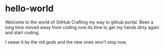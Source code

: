 # hello-world
Welcome to the world of GitHub
Crafting my way to github portal.
Been a long time moved away from coding now its time to get my hands dirty again and start coding.

I swear it by the old gods and the new ones won't stop now.
